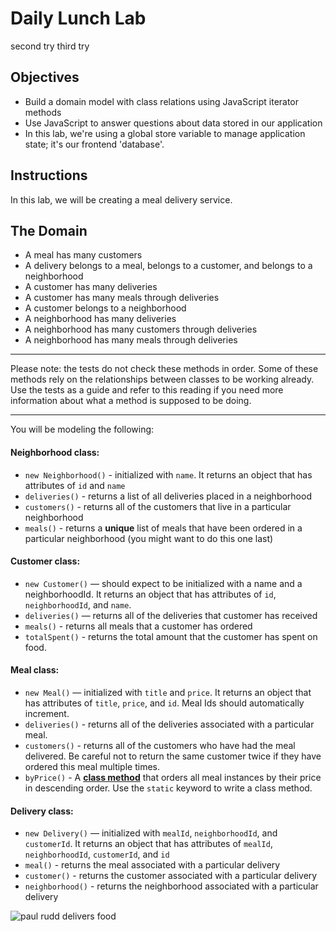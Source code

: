 # Daily Lunch Lab
second try
third try 
## Objectives

* Build a domain model with class relations using JavaScript iterator methods
* Use JavaScript to answer questions about data stored in our application
* In this lab, we're using a global store variable to manage application state; it's our frontend 'database'.

## Instructions

In this lab, we will be creating a meal delivery service.

## The Domain

* A meal has many customers
* A delivery belongs to a meal, belongs to a customer, and belongs to a neighborhood
* A customer has many deliveries
* A customer has many meals through deliveries
* A customer belongs to a neighborhood
* A neighborhood has many deliveries
* A neighborhood has many customers through deliveries
* A neighborhood has many meals through deliveries

---

Please note: the tests do not check these methods in order. Some of these
methods rely on the relationships between classes to be working already. Use the
tests as a guide and refer to this reading if you need more information about
what a method is supposed to be doing.

---

You will be modeling the following:

#### Neighborhood class:

* `new Neighborhood()` - initialized with `name`. It returns an object that has attributes of `id` and `name`
* `deliveries()` - returns a list of all deliveries placed in a neighborhood
* `customers()` - returns all of the customers that live in a particular neighborhood
* `meals()` - returns a **unique** list of meals that have been ordered in a particular neighborhood (you might want to do this one last)

#### Customer class:

* `new Customer()` — should expect to be initialized with a name and a neighborhoodId. It returns an object that has attributes of `id`, `neighborhoodId`, and `name`.
* `deliveries()` — returns all of the deliveries that customer has received
* `meals()` - returns all meals that a customer has ordered
* `totalSpent()` - returns the total amount that the customer has spent on food.

#### Meal class:

* `new Meal()` — initialized with `title` and `price`. It returns an object that has attributes of `title`, `price`, and `id`. Meal Ids should automatically increment.
* `deliveries()` - returns all of the deliveries associated with a particular meal.
* `customers()` - returns all of the customers who have had the meal delivered. Be careful not to return the same customer twice if they have ordered this meal multiple times.
* `byPrice()` - A **[class method](https://developer.mozilla.org/en-US/docs/Web/JavaScript/Reference/Classes/static)** that orders all meal instances by their price in descending order. Use the `static` keyword to write a class method.

#### Delivery class:

* `new Delivery()` — initialized with `mealId`, `neighborhoodId`, and `customerId`. It returns an object that has attributes of `mealId`, `neighborhoodId`, `customerId`, and `id`
* `meal()` - returns the meal associated with a particular delivery
* `customer()` - returns the customer associated with a particular delivery
* `neighborhood()` - returns the neighborhood associated with a particular delivery

![paul rudd delivers food](https://media.giphy.com/media/3oz8xuoxXfXb1ONus8/giphy.gif)

